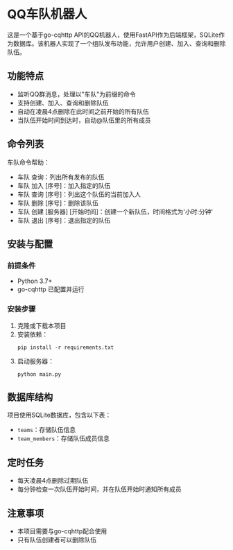 # QQ车队机器人

这是一个基于go-cqhttp API的QQ机器人，使用FastAPI作为后端框架，SQLite作为数据库。该机器人实现了一个组队发布功能，允许用户创建、加入、查询和删除队伍。

## 功能特点

- 监听QQ群消息，处理以"车队"为前缀的命令
- 支持创建、加入、查询和删除队伍
- 自动在凌晨4点删除在此时间之前开始的所有队伍
- 当队伍开始时间到达时，自动@队伍里的所有成员

## 命令列表

车队命令帮助：
- 车队 查询：列出所有发布的队伍
- 车队 加入 [序号]：加入指定的队伍
- 车队 查询 [序号]：列出这个队伍的当前加入人
- 车队 删除 [序号]：删除该队伍
- 车队 创建 [服务器] [开始时间]：创建一个新队伍，时间格式为'小时:分钟'
- 车队 退出 [序号]：退出指定的队伍


## 安装与配置

### 前提条件

- Python 3.7+
- go-cqhttp 已配置并运行

### 安装步骤

1. 克隆或下载本项目
2. 安装依赖：
   ```
   pip install -r requirements.txt
   ```
3. 启动服务器：
   ```
   python main.py
   ```

## 数据库结构

项目使用SQLite数据库，包含以下表：

- `teams`：存储队伍信息
- `team_members`：存储队伍成员信息

## 定时任务

- 每天凌晨4点删除过期队伍
- 每分钟检查一次队伍开始时间，并在队伍开始时通知所有成员

## 注意事项

- 本项目需要与go-cqhttp配合使用
- 只有队伍创建者可以删除队伍
